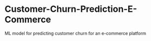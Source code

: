 # Customer-Churn-Prediction-E-Commerce
ML model for predicting customer churn for an e-commerce platform
